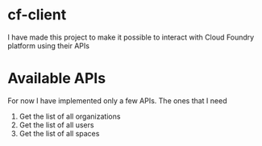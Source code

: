 # cf-client

I have made this project to make it possible to interact with Cloud Foundry platform using their APIs

# Available APIs

For now I have implemented only a few APIs. The ones that I need

1. Get the list of all organizations
2. Get the list of all users
3. Get the list of all spaces
